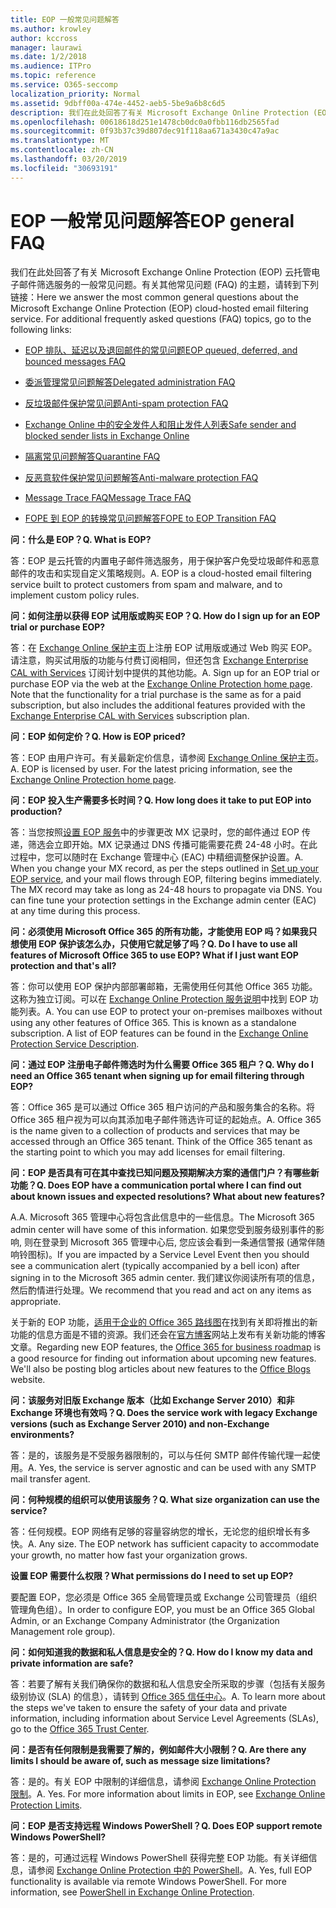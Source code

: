 ```yaml
---
title: EOP 一般常见问题解答
ms.author: krowley
author: kccross
manager: laurawi
ms.date: 1/2/2018
ms.audience: ITPro
ms.topic: reference
ms.service: O365-seccomp
localization_priority: Normal
ms.assetid: 9dbff00a-474e-4452-aeb5-5be9a6b8c6d5
description: 我们在此处回答了有关 Microsoft Exchange Online Protection (EOP) 云托管电子邮件筛选服务的一般常见问题。有关其他常见问题 (FAQ) 的主题，请转到下列链接：
ms.openlocfilehash: 00618618d251e1478cb0dc0a0fbb116db2565fad
ms.sourcegitcommit: 0f93b37c39d807dec91f118aa671a3430c47a9ac
ms.translationtype: MT
ms.contentlocale: zh-CN
ms.lasthandoff: 03/20/2019
ms.locfileid: "30693191"
---
```

# <a name="eop-general-faq"></a><span data-ttu-id="8c10e-104">EOP 一般常见问题解答</span><span class="sxs-lookup"><span data-stu-id="8c10e-104">EOP general FAQ</span></span>

<span data-ttu-id="8c10e-p102">我们在此处回答了有关 Microsoft Exchange Online Protection (EOP) 云托管电子邮件筛选服务的一般常见问题。有关其他常见问题 (FAQ) 的主题，请转到下列链接：</span><span class="sxs-lookup"><span data-stu-id="8c10e-p102">Here we answer the most common general questions about the Microsoft Exchange Online Protection (EOP) cloud-hosted email filtering service. For additional frequently asked questions (FAQ) topics, go to the following links:</span></span>
  
- [<span data-ttu-id="8c10e-107">EOP 排队、延迟以及退回邮件的常见问题</span><span class="sxs-lookup"><span data-stu-id="8c10e-107">EOP queued, deferred, and bounced messages FAQ</span></span>](eop-queued-deferred-and-bounced-messages-faq.md)
    
- [<span data-ttu-id="8c10e-108">委派管理常见问题解答</span><span class="sxs-lookup"><span data-stu-id="8c10e-108">Delegated administration FAQ</span></span>](delegated-administration-faq.md)
    
- [<span data-ttu-id="8c10e-109">反垃圾邮件保护常见问题</span><span class="sxs-lookup"><span data-stu-id="8c10e-109">Anti-spam protection FAQ</span></span>](../anti-spam-protection-faq.md)
    
- [<span data-ttu-id="8c10e-110">Exchange Online 中的安全发件人和阻止发件人列表</span><span class="sxs-lookup"><span data-stu-id="8c10e-110">Safe sender and blocked sender lists in Exchange Online</span></span>](../safe-sender-and-blocked-sender-lists-faq.md)
    
- [<span data-ttu-id="8c10e-111">隔离常见问题解答</span><span class="sxs-lookup"><span data-stu-id="8c10e-111">Quarantine FAQ</span></span>](../quarantine-faq.md)
    
- [<span data-ttu-id="8c10e-112">反恶意软件保护常见问题解答</span><span class="sxs-lookup"><span data-stu-id="8c10e-112">Anti-malware protection FAQ </span></span>](../anti-malware-protection-faq-eop.md)
    
- [<span data-ttu-id="8c10e-113">Message Trace FAQ</span><span class="sxs-lookup"><span data-stu-id="8c10e-113">Message Trace FAQ</span></span>](http://technet.microsoft.com/library/aa49e3f9-a5b1-4410-aac2-ddbbf3f5bfb2.aspx)
    
- [<span data-ttu-id="8c10e-114">FOPE 到 EOP 的转换常见问题解答</span><span class="sxs-lookup"><span data-stu-id="8c10e-114">FOPE to EOP Transition FAQ</span></span>](http://technet.microsoft.com/library/e0e76b89-b0d3-4c0a-bfc8-137b579e983b.aspx)
    
 <span data-ttu-id="8c10e-115">**问：什么是 EOP？**</span><span class="sxs-lookup"><span data-stu-id="8c10e-115">**Q. What is EOP?**</span></span>
  
<span data-ttu-id="8c10e-p103">答：EOP 是云托管的内置电子邮件筛选服务，用于保护客户免受垃圾邮件和恶意邮件的攻击和实现自定义策略规则。</span><span class="sxs-lookup"><span data-stu-id="8c10e-p103">A. EOP is a cloud-hosted email filtering service built to protect customers from spam and malware, and to implement custom policy rules.</span></span>
  
 <span data-ttu-id="8c10e-118">**问：如何注册以获得 EOP 试用版或购买 EOP？**</span><span class="sxs-lookup"><span data-stu-id="8c10e-118">**Q. How do I sign up for an EOP trial or purchase EOP?**</span></span>
  
<span data-ttu-id="8c10e-p104">答：在 [Exchange Online 保护主页](https://go.microsoft.com/fwlink/p/?LinkId=279912)上注册 EOP 试用版或通过 Web 购买 EOP。请注意，购买试用版的功能与付费订阅相同，但还包含 [Exchange Enterprise CAL with Services](https://go.microsoft.com/fwlink/p/?LinkId=320619) 订阅计划中提供的其他功能。</span><span class="sxs-lookup"><span data-stu-id="8c10e-p104">A. Sign up for an EOP trial or purchase EOP via the web at the [Exchange Online Protection home page](https://go.microsoft.com/fwlink/p/?LinkId=279912). Note that the functionality for a trial purchase is the same as for a paid subscription, but also includes the additional features provided with the [Exchange Enterprise CAL with Services](https://go.microsoft.com/fwlink/p/?LinkId=320619) subscription plan.</span></span> 
  
 <span data-ttu-id="8c10e-122">**问：EOP 如何定价？**</span><span class="sxs-lookup"><span data-stu-id="8c10e-122">**Q. How is EOP priced?**</span></span>
  
<span data-ttu-id="8c10e-p105">答：EOP 由用户许可。有关最新定价信息，请参阅 [Exchange Online 保护主页](https://go.microsoft.com/fwlink/p/?LinkId=279912)。</span><span class="sxs-lookup"><span data-stu-id="8c10e-p105">A. EOP is licensed by user. For the latest pricing information, see the [Exchange Online Protection home page](https://go.microsoft.com/fwlink/p/?LinkId=279912).</span></span>
  
 <span data-ttu-id="8c10e-126">**问：EOP 投入生产需要多长时间？**</span><span class="sxs-lookup"><span data-stu-id="8c10e-126">**Q. How long does it take to put EOP into production?**</span></span>
  
<span data-ttu-id="8c10e-p106">答：当您按照[设置 EOP 服务](set-up-your-eop-service.md)中的步骤更改 MX 记录时，您的邮件通过 EOP 传递，筛选会立即开始。MX 记录通过 DNS 传播可能需要花费 24-48 小时。在此过程中，您可以随时在 Exchange 管理中心 (EAC) 中精细调整保护设置。</span><span class="sxs-lookup"><span data-stu-id="8c10e-p106">A. When you change your MX record, as per the steps outlined in [Set up your EOP service](set-up-your-eop-service.md), and your mail flows through EOP, filtering begins immediately. The MX record may take as long as 24-48 hours to propagate via DNS. You can fine tune your protection settings in the Exchange admin center (EAC) at any time during this process.</span></span>
  
 <span data-ttu-id="8c10e-131">**问：必须使用 Microsoft Office 365 的所有功能，才能使用 EOP 吗？如果我只想使用 EOP 保护该怎么办，只使用它就足够了吗？**</span><span class="sxs-lookup"><span data-stu-id="8c10e-131">**Q. Do I have to use all features of Microsoft Office 365 to use EOP? What if I just want EOP protection and that's all?**</span></span>
  
<span data-ttu-id="8c10e-p107">答：你可以使用 EOP 保护内部部署邮箱，无需使用任何其他 Office 365 功能。这称为独立订阅。可以在 [Exchange Online Protection 服务说明](https://go.microsoft.com/fwlink/p/?LinkId=320619)中找到 EOP 功能列表。</span><span class="sxs-lookup"><span data-stu-id="8c10e-p107">A. You can use EOP to protect your on-premises mailboxes without using any other features of Office 365. This is known as a standalone subscription. A list of EOP features can be found in the [Exchange Online Protection Service Description](https://go.microsoft.com/fwlink/p/?LinkId=320619).</span></span>
  
 <span data-ttu-id="8c10e-136">**问：通过 EOP 注册电子邮件筛选时为什么需要 Office 365 租户？**</span><span class="sxs-lookup"><span data-stu-id="8c10e-136">**Q. Why do I need an Office 365 tenant when signing up for email filtering through EOP?**</span></span>
  
<span data-ttu-id="8c10e-p108">答：Office 365 是可以通过 Office 365 租户访问的产品和服务集合的名称。将 Office 365 租户视为可以向其添加电子邮件筛选许可证的起始点。</span><span class="sxs-lookup"><span data-stu-id="8c10e-p108">A. Office 365 is the name given to a collection of products and services that may be accessed through an Office 365 tenant. Think of the Office 365 tenant as the starting point to which you may add licenses for email filtering.</span></span>
  
 <span data-ttu-id="8c10e-140">**问：EOP 是否具有可在其中查找已知问题及预期解决方案的通信门户？有哪些新功能？**</span><span class="sxs-lookup"><span data-stu-id="8c10e-140">**Q. Does EOP have a communication portal where I can find out about known issues and expected resolutions? What about new features?**</span></span>
  
<span data-ttu-id="8c10e-141">A.</span><span class="sxs-lookup"><span data-stu-id="8c10e-141">A.</span></span> <span data-ttu-id="8c10e-142">Microsoft 365 管理中心将包含此信息中的一些信息。</span><span class="sxs-lookup"><span data-stu-id="8c10e-142">The Microsoft 365 admin center will have some of this information.</span></span> <span data-ttu-id="8c10e-143">如果您受到服务级别事件的影响, 则在登录到 Microsoft 365 管理中心后, 您应该会看到一条通信警报 (通常伴随响铃图标)。</span><span class="sxs-lookup"><span data-stu-id="8c10e-143">If you are impacted by a Service Level Event then you should see a communication alert (typically accompanied by a bell icon) after signing in to the Microsoft 365 admin center.</span></span> <span data-ttu-id="8c10e-144">我们建议你阅读所有项的信息，然后酌情进行处理。</span><span class="sxs-lookup"><span data-stu-id="8c10e-144">We recommend that you read and act on any items as appropriate.</span></span>
  
<span data-ttu-id="8c10e-p110">关于新的 EOP 功能，[适用于企业的 Office 365 路线图](https://office.microsoft.com/en-us/products/office-365-roadmap-FX104343353.aspx)在找到有关即将推出的新功能的信息方面是不错的资源。我们还会在[官方博客](https://go.microsoft.com/fwlink/p/?LinkId=392724)网站上发布有关新功能的博客文章。</span><span class="sxs-lookup"><span data-stu-id="8c10e-p110">Regarding new EOP features, the [Office 365 for business roadmap](https://office.microsoft.com/en-us/products/office-365-roadmap-FX104343353.aspx) is a good resource for finding out information about upcoming new features. We'll also be posting blog articles about new features to the [Office Blogs](https://go.microsoft.com/fwlink/p/?LinkId=392724) website.</span></span> 
  
 <span data-ttu-id="8c10e-147">**问：该服务对旧版 Exchange 版本（比如 Exchange Server 2010）和非 Exchange 环境也有效吗？**</span><span class="sxs-lookup"><span data-stu-id="8c10e-147">**Q. Does the service work with legacy Exchange versions (such as Exchange Server 2010) and non-Exchange environments?**</span></span>
  
<span data-ttu-id="8c10e-p111">答：是的，该服务是不受服务器限制的，可以与任何 SMTP 邮件传输代理一起使用。</span><span class="sxs-lookup"><span data-stu-id="8c10e-p111">A. Yes, the service is server agnostic and can be used with any SMTP mail transfer agent.</span></span>
  
 <span data-ttu-id="8c10e-150">**问：何种规模的组织可以使用该服务？**</span><span class="sxs-lookup"><span data-stu-id="8c10e-150">**Q. What size organization can use the service?**</span></span>
  
<span data-ttu-id="8c10e-p112">答：任何规模。EOP 网络有足够的容量容纳您的增长，无论您的组织增长有多快。</span><span class="sxs-lookup"><span data-stu-id="8c10e-p112">A. Any size. The EOP network has sufficient capacity to accommodate your growth, no matter how fast your organization grows.</span></span>
  
 <span data-ttu-id="8c10e-154">**设置 EOP 需要什么权限？**</span><span class="sxs-lookup"><span data-stu-id="8c10e-154">**What permissions do I need to set up EOP?**</span></span>
  
<span data-ttu-id="8c10e-155">要配置 EOP，您必须是 Office 365 全局管理员或 Exchange 公司管理员（组织管理角色组）。</span><span class="sxs-lookup"><span data-stu-id="8c10e-155">In order to configure EOP, you must be an Office 365 Global Admin, or an Exchange Company Administrator (the Organization Management role group).</span></span>
  
 <span data-ttu-id="8c10e-156">**问：如何知道我的数据和私人信息是安全的？**</span><span class="sxs-lookup"><span data-stu-id="8c10e-156">**Q. How do I know my data and private information are safe?**</span></span>
  
<span data-ttu-id="8c10e-p113">答：若要了解有关我们确保你的数据和私人信息安全所采取的步骤（包括有关服务级别协议 (SLA) 的信息），请转到 [Office 365 信任中心](https://go.microsoft.com/fwlink/p/?LinkId=285405)。</span><span class="sxs-lookup"><span data-stu-id="8c10e-p113">A. To learn more about the steps we've taken to ensure the safety of your data and private information, including information about Service Level Agreements (SLAs), go to the [Office 365 Trust Center](https://go.microsoft.com/fwlink/p/?LinkId=285405).</span></span>
  
 <span data-ttu-id="8c10e-159">**问：是否有任何限制是我需要了解的，例如邮件大小限制？**</span><span class="sxs-lookup"><span data-stu-id="8c10e-159">**Q. Are there any limits I should be aware of, such as message size limitations?**</span></span>
  
<span data-ttu-id="8c10e-p114">答：是的。有关 EOP 中限制的详细信息，请参阅 [Exchange Online Protection 限制](https://go.microsoft.com/fwlink/p/?LinkId=402617)。</span><span class="sxs-lookup"><span data-stu-id="8c10e-p114">A. Yes. For more information about limits in EOP, see [Exchange Online Protection Limits](https://go.microsoft.com/fwlink/p/?LinkId=402617).</span></span> 
  
 <span data-ttu-id="8c10e-163">**问：EOP 是否支持远程 Windows PowerShell？**</span><span class="sxs-lookup"><span data-stu-id="8c10e-163">**Q. Does EOP support remote Windows PowerShell?**</span></span>
  
<span data-ttu-id="8c10e-p115">答：是的，可通过远程 Windows PowerShell 获得完整 EOP 功能。有关详细信息，请参阅 [Exchange Online Protection 中的 PowerShell](http://technet.microsoft.com/library/f7918a88-774a-405e-945b-bc2f5ee9f748.aspx)。</span><span class="sxs-lookup"><span data-stu-id="8c10e-p115">A. Yes, full EOP functionality is available via remote Windows PowerShell. For more information, see [PowerShell in Exchange Online Protection](http://technet.microsoft.com/library/f7918a88-774a-405e-945b-bc2f5ee9f748.aspx).</span></span>
  

